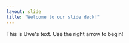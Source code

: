 ```yaml
---
layout: slide
title: "Welcome to our slide deck!"
---
```

This is Uwe's text.
Use the right arrow to begin!
